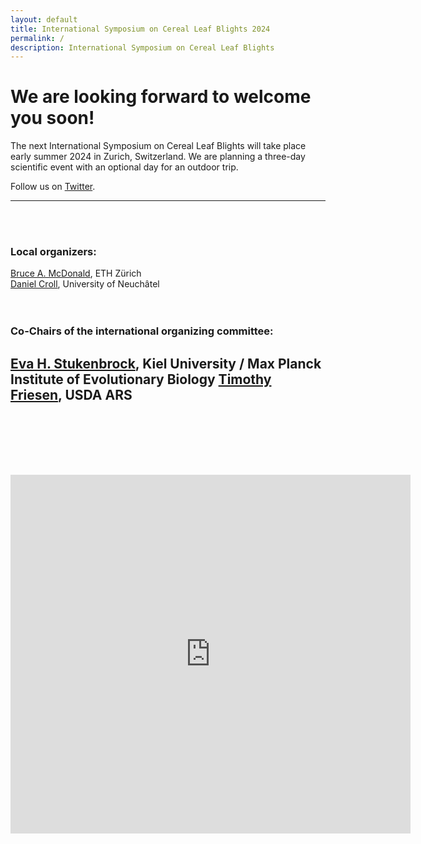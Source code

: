 ```yaml
---
layout: default
title: International Symposium on Cereal Leaf Blights 2024
permalink: /
description: International Symposium on Cereal Leaf Blights
---
```


# We are looking forward to welcome you soon!

The next International Symposium on Cereal Leaf Blights will take place early summer 2024 in Zurich, Switzerland. We are planning a three-day scientific event with an optional day for an outdoor trip.  

Follow us on [Twitter](https://twitter.com/isclb2024).  

---  
<br/><br/>
### Local organizers:  
[Bruce A. McDonald](https://path.ethz.ch), ETH Zürich  
[Daniel Croll](https://pathogen-genomics.org), University of Neuchâtel  
<br/><br/>
### Co-Chairs of the international organizing committee:  
[Eva H. Stukenbrock](http://web.evolbio.mpg.de/envgen/), Kiel University / Max Planck Institute of Evolutionary Biology
[Timothy Friesen](https://www.ars.usda.gov/people-locations/person/?person-id=22061), USDA ARS  
<br/><br/>
---  
<br/><br/>
<iframe src="https://docs.google.com/forms/d/e/1FAIpQLSePpIBxb3tT6y8LkVUxRO1i6f6CyxNm1F-3YLgeAlNC0rMIHQ/viewform?embedded=true&hl=en" width="640" height="574" frameborder="0" marginheight="0" marginwidth="0">Loading…</iframe>
